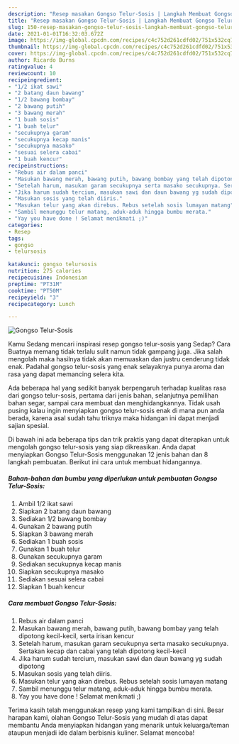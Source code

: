 ```yaml
---
description: "Resep masakan Gongso Telur-Sosis | Langkah Membuat Gongso Telur-Sosis Yang Lezat"
title: "Resep masakan Gongso Telur-Sosis | Langkah Membuat Gongso Telur-Sosis Yang Lezat"
slug: 150-resep-masakan-gongso-telur-sosis-langkah-membuat-gongso-telur-sosis-yang-lezat
date: 2021-01-01T16:32:03.672Z
image: https://img-global.cpcdn.com/recipes/c4c752d261cdfd02/751x532cq70/gongso-telur-sosis-foto-resep-utama.jpg
thumbnail: https://img-global.cpcdn.com/recipes/c4c752d261cdfd02/751x532cq70/gongso-telur-sosis-foto-resep-utama.jpg
cover: https://img-global.cpcdn.com/recipes/c4c752d261cdfd02/751x532cq70/gongso-telur-sosis-foto-resep-utama.jpg
author: Ricardo Burns
ratingvalue: 4
reviewcount: 10
recipeingredient:
- "1/2 ikat sawi"
- "2 batang daun bawang"
- "1/2 bawang bombay"
- "2 bawang putih"
- "3 bawang merah"
- "1 buah sosis"
- "1 buah telur"
- "secukupnya garam"
- "secukupnya kecap manis"
- "secukupnya masako"
- "sesuai selera cabai"
- "1 buah kencur"
recipeinstructions:
- "Rebus air dalam panci"
- "Masukan bawang merah, bawang putih, bawang bombay yang telah dipotong kecil-kecil, serta irisan kencur"
- "Setelah harum, masukan garam secukupnya serta masako secukupnya. Sertakan kecap dan cabai yang telah dipotong kecil-kecil"
- "Jika harum sudah tercium, masukan sawi dan daun bawang yg sudah dipotong"
- "Masukan sosis yang telah diiris."
- "Masukan telur yang akan direbus. Rebus setelah sosis lumayan matang"
- "Sambil menunggu telur matang, aduk-aduk hingga bumbu merata."
- "Yay you have done ! Selamat menikmati ;)"
categories:
- Resep
tags:
- gongso
- telursosis

katakunci: gongso telursosis 
nutrition: 275 calories
recipecuisine: Indonesian
preptime: "PT31M"
cooktime: "PT50M"
recipeyield: "3"
recipecategory: Lunch

---
```



![Gongso Telur-Sosis](https://img-global.cpcdn.com/recipes/c4c752d261cdfd02/751x532cq70/gongso-telur-sosis-foto-resep-utama.jpg)

Kamu Sedang mencari inspirasi resep gongso telur-sosis yang Sedap? Cara Buatnya memang tidak terlalu sulit namun tidak gampang juga. Jika salah mengolah maka hasilnya tidak akan memuaskan dan justru cenderung tidak enak. Padahal gongso telur-sosis yang enak selayaknya punya aroma dan rasa yang dapat memancing selera kita.

Ada beberapa hal yang sedikit banyak berpengaruh terhadap kualitas rasa dari gongso telur-sosis, pertama dari jenis bahan, selanjutnya pemilihan bahan segar, sampai cara membuat dan menghidangkannya. Tidak usah pusing kalau ingin menyiapkan gongso telur-sosis enak di mana pun anda berada, karena asal sudah tahu triknya maka hidangan ini dapat menjadi sajian spesial.




Di bawah ini ada beberapa tips dan trik praktis yang dapat diterapkan untuk mengolah gongso telur-sosis yang siap dikreasikan. Anda dapat menyiapkan Gongso Telur-Sosis menggunakan 12 jenis bahan dan 8 langkah pembuatan. Berikut ini cara untuk membuat hidangannya.

<!--inarticleads1-->

##### Bahan-bahan dan bumbu yang diperlukan untuk pembuatan Gongso Telur-Sosis:

1. Ambil 1/2 ikat sawi
1. Siapkan 2 batang daun bawang
1. Sediakan 1/2 bawang bombay
1. Gunakan 2 bawang putih
1. Siapkan 3 bawang merah
1. Sediakan 1 buah sosis
1. Gunakan 1 buah telur
1. Gunakan secukupnya garam
1. Sediakan secukupnya kecap manis
1. Siapkan secukupnya masako
1. Sediakan sesuai selera cabai
1. Siapkan 1 buah kencur




<!--inarticleads2-->

##### Cara membuat Gongso Telur-Sosis:

1. Rebus air dalam panci
1. Masukan bawang merah, bawang putih, bawang bombay yang telah dipotong kecil-kecil, serta irisan kencur
1. Setelah harum, masukan garam secukupnya serta masako secukupnya. Sertakan kecap dan cabai yang telah dipotong kecil-kecil
1. Jika harum sudah tercium, masukan sawi dan daun bawang yg sudah dipotong
1. Masukan sosis yang telah diiris.
1. Masukan telur yang akan direbus. Rebus setelah sosis lumayan matang
1. Sambil menunggu telur matang, aduk-aduk hingga bumbu merata.
1. Yay you have done ! Selamat menikmati ;)




Terima kasih telah menggunakan resep yang kami tampilkan di sini. Besar harapan kami, olahan Gongso Telur-Sosis yang mudah di atas dapat membantu Anda menyiapkan hidangan yang menarik untuk keluarga/teman ataupun menjadi ide dalam berbisnis kuliner. Selamat mencoba!
